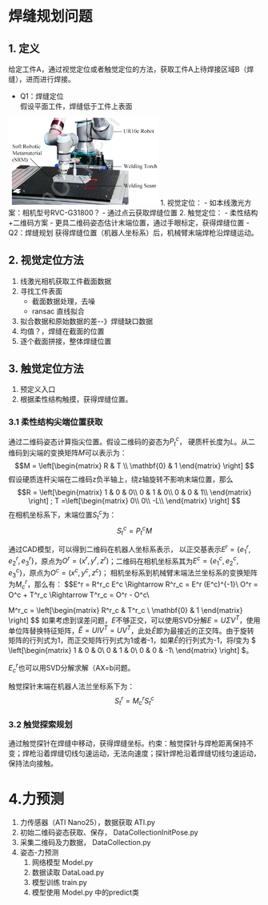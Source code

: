 # 焊缝规划问题

## 1. 定义
给定工件A，通过视觉定位或者触觉定位的方法，获取工件A上待焊接区域B（焊缝），进而进行焊接。
- Q1：焊缝定位   
假设平面工件，焊缝低于工件上表面   
<img src="./weld_example.PNG" width="300">
    1. 视觉定位：
        - 如本线激光方案：相机型号RVC-G31800？
        - 通过点云获取焊缝位置
    2. 触觉定位：
        - 柔性结构+二维码方案
        - 更具二维码姿态估计末端位置，通过手眼标定，获得焊缝位置 
- Q2：焊缝规划
    获得焊缝位置（机器人坐标系）后，机械臂末端焊枪沿焊缝运动。

## 2. 视觉定位方法
1. 线激光相机获取工件截面数据
2. 寻找工件表面
    - 截面数据处理，去噪
    - ransac 直线拟合
3. 拟合数据和原始数据的差--》焊缝缺口数据
4. 均值？，焊缝在截面的位置
5. 逐个截面拼接，整体焊缝位置

## 3. 触觉定位方法
1. 预定义入口
2. 根据柔性结构触摸，获得焊缝位置。

### 3.1 柔性结构尖端位置获取
通过二维码姿态计算指尖位置。假设二维码的姿态为$P_t^c$， 硬质杆长度为$L$。从二维码到尖端的变换矩阵$M$可以表示为：
$$M = 
\left[\begin{matrix}
    R & T \\
    \mathbf{0} & 1
\end{matrix}
\right]
$$
假设硬质连杆尖端在二维码z负半轴上，绕z轴旋转不影响末端位置，那么
$$R = 
\left[\begin{matrix}
    1 & 0 & 0\\
    0 & 1 & 0\\
    0 & 0 & 1\\
\end{matrix}
\right] 
;
T =\left[\begin{matrix}
    0\\
    0\\
    -L\\
\end{matrix}
\right] 
$$
在相机坐标系下，末端位置$S_t^c$为：
$$S_t^c = P_t^c M$$

通过CAD模型，可以得到二维码在机器人坐标系表示，
以正交基表示$E^r = \{e_1^r,e_2^r,e_3^r \}$，原点为$O^r = (x^r,y^r,z^r)$；二维码在相机坐标系其为$E^c = \{e_1^c,e_2^c,e_3^c \}$，原点为$O^c = (x^c,y^c,z^c)$；
相机坐标系到机械臂末端法兰坐标系的变换矩阵为$M^r_c$，那么有：
$$E^r = R^r_c E^c \Rightarrow R^r_c = E^r (E^c)^{-1}\\
O^r = O^c + T^r_c \Rightarrow T^r_c = O^r - O^c\\

M^r_c = 
\left[\begin{matrix}
    R^r_c & T^r_c \\
    \mathbf{0} & 1
\end{matrix}
\right]
$$
如果考虑到误差问题，$E$不够正交，可以使用SVD分解$E=U \Sigma V^T$，使用单位阵替换特征矩阵，$\hat{E}=U I V^T = UV^T$，此处$\hat{E}$即为最接近的正交阵。由于旋转矩阵的行列式为1，而正交矩阵行列式为1或者-1，如果$\hat{E}$的行列式为-1，将$I$变为
$
\left[\begin{matrix}
    1 & 0 & 0\\
    0 & 1 & 0\\
    0 & 0 & -1\\
\end{matrix}
\right] 
$。

$E^r_c$也可以用SVD分解求解（AX=b问题。


触觉探针末端在机器人法兰坐标系下为：
$$S_t^r = M^r_c S_t^c$$

### 3.2 触觉探索规划
通过触觉探针在焊缝中移动，获得焊缝坐标。约束：触觉探针与焊枪距离保持不变；焊枪沿着焊缝切线匀速运动，无法向速度；探针焊枪沿着焊缝切线匀速运动，保持法向接触。



# 4.力预测
1. 力传感器（ATI Nano25），数据获取 ATI.py 
2. 初始二维码姿态获取、保存， DataCollectionInitPose.py
3. 采集二维码及力数据， DataCollection.py
4. 姿态-力预测
   1. 网络模型 Model.py
   2. 数据读取 DataLoad.py
   3. 模型训练 train.py
   4. 模型使用 Model.py 中的predict类

